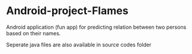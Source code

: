 # Android-project-Flames
Android application (fun app) for predicting relation between two persons based on their names.

Seperate java files are also available in source codes folder
